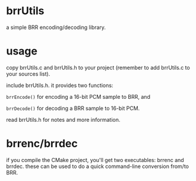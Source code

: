 # brrUtils

a simple BRR encoding/decoding library.

# usage

copy brrUtils.c and brrUtils.h to your project (remember to add brrUtils.c to your sources list).

include brrUtils.h. it provides two functions:

`brrEncode()` for encoding a 16-bit PCM sample to BRR, and

`brrDecode()` for decoding a BRR sample to 16-bit PCM.

read brrUtils.h for notes and more information.

# brrenc/brrdec

if you compile the CMake project, you'll get two executables: brrenc and brrdec.
these can be used to do a quick command-line conversion from/to BRR.
